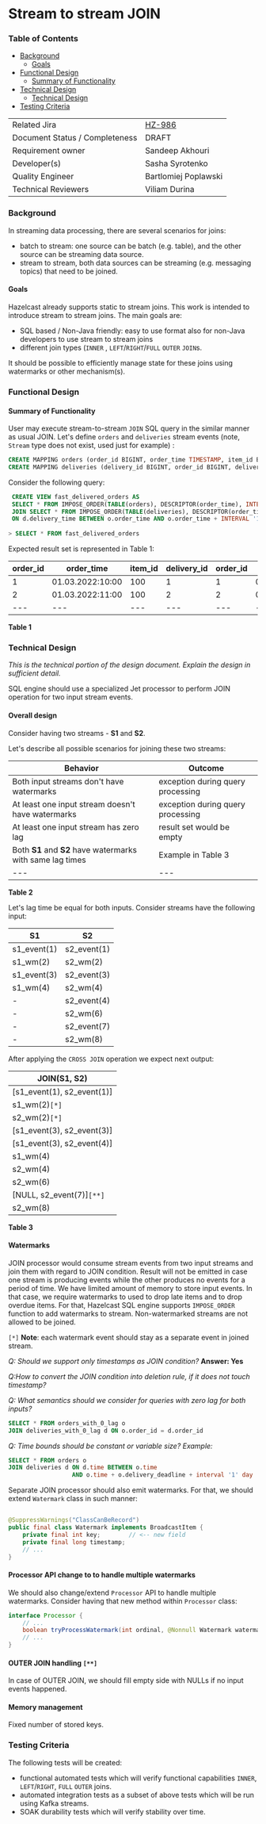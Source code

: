 # Stream to stream JOIN

### Table of Contents

+ [Background](#background)
    * [Goals](#goals)
+ [Functional Design](#functional-design)
    * [Summary of Functionality](#summary-of-functionality)
+ [Technical Design](#technical-design)
    + [Technical Design](#watermarks)
+ [Testing Criteria](#testing-criteria)

|||
|---|---|
|Related Jira|[HZ-986](https://hazelcast.atlassian.net/browse/HZ-986)|
|Document Status / Completeness|DRAFT|
|Requirement owner|Sandeep Akhouri|
|Developer(s)|Sasha Syrotenko|
|Quality Engineer|Bartlomiej Poplawski|
|Technical Reviewers|Viliam Durina|

### Background

In streaming data processing, there are several scenarios for joins:

- batch to stream: one source can be batch (e.g. table), and the other source can be streaming data source.
- stream to stream, both data sources can be streaming (e.g. messaging topics) that need to be joined.

#### Goals

Hazelcast already supports static to stream joins. This work is intended to introduce stream to stream joins. The main
goals are:

- SQL based / Non-Java friendly: easy to use format also for non-Java developers to use stream to stream joins
- different join types (`INNER` , `LEFT`/`RIGHT`/`FULL` `OUTER` `JOIN`s.

It should be possible to efficiently manage state for these joins using watermarks or other mechanism(s).

### Functional Design

#### Summary of Functionality

User may execute stream-to-stream `JOIN` SQL query in the similar manner as usual JOIN. Let's define `orders`
and `deliveries` stream events (note, `Stream` type does not exist, used just for example) :

```sql
CREATE MAPPING orders (order_id BIGINT, order_time TIMESTAMP, item_id BIGINT) TYPE Stream
CREATE MAPPING deliveries (delivery_id BIGINT, order_id BIGINT, delivery_time TIMESTAMP, address VARCHAR) TYPE Stream
```

Consider the following query:

```sql
 CREATE VIEW fast_delivered_orders AS
 SELECT * FROM IMPOSE_ORDER(TABLE(orders), DESCRIPTOR(order_time), INTERVAL '1' MINUTE) AS o
 JOIN SELECT * FROM IMPOSE_ORDER(TABLE(deliveries), DESCRIPTOR(order_time), INTERVAL '1' MINUTE) AS d
 ON d.delivery_time BETWEEN o.order_time AND o.order_time + INTERVAL '1' HOUR
 
> SELECT * FROM fast_delivered_orders
```

Expected result set is represented in Table 1:

| order_id | order_time       | item_id | delivery_id | order_id | delivery_time    | address     |
|----------|------------------|---------|-------------|----------|------------------|-------------|
| 1        | 01.03.2022:10:00 | 100     | 1           | 1        | 01.03.2022:10:40 | 'address'   |
| 2        | 01.03.2022:11:00 | 100     | 2           | 2        | 01.03.2022:11:20 | 'address_2' |
| ---      | ---              | ---     | ---         | ---      | ---              | ---         |

__Table 1__

### Technical Design

_This is the technical portion of the design document. Explain the design in sufficient detail._

SQL engine should use a specialized Jet processor to perform JOIN operation for two input stream events.

#### Overall design

Consider having two streams - __S1__ and __S2__.

Let's describe all possible scenarios for joining these two streams:

| Behavior                                                   | Outcome                            |
|------------------------------------------------------------|------------------------------------|
| Both input streams don't have watermarks                   | exception during query processing  |
| At least one input stream doesn't have watermarks          | exception during query processing  |
| At least one input stream has zero lag                     | result set would be empty          |
| Both __S1__ and __S2__ have watermarks with same lag times | Example in Table 3                 |
| ---                                                        | ---                                |

__Table 2__

Let's lag time be equal for both inputs. Consider streams have the following input:

| S1          | S2          |
|-------------|-------------|
| s1_event(1) | s2_event(1) |
| s1_wm(2)    | s2_wm(2)    |
| s1_event(3) | s2_event(3) |
| s1_wm(4)    | s2_wm(4)    |
| -           | s2_event(4) |
| -           | s2_wm(6)    |
| -           | s2_event(7) |
| -           | s2_wm(8)    |

After applying the `CROSS JOIN` operation we expect next output:

| JOIN(S1, S2)               |
|----------------------------|
| [s1_event(1), s2_event(1)] |
| s1_wm(2)`[*]`              |
| s2_wm(2)`[*]`              |  
| [s1_event(3), s2_event(3)] |
| [s1_event(3), s2_event(4)] |
| s1_wm(4)                   |
| s2_wm(4)                   |  
| s2_wm(6)                   |  
| [NULL, s2_event(7)]`[**]`  |  
| s2_wm(8)                   |  

__Table 3__

#### Watermarks

JOIN processor would consume stream events from two input streams and join them with regard to JOIN condition. Result
will not be emitted in case one stream is producing events while the other produces no events for a period of time. We
have limited amount of memory to store input events. In that case, we require watermarks to used to drop late items and
to drop overdue items. For that, Hazelcast SQL engine supports `IMPOSE_ORDER` function to add watermarks to stream.
Non-watermarked streams are not allowed to be joined.

`[*]` __Note__: each watermark event should stay as a separate event in joined stream.

_Q: Should we support only timestamps as JOIN condition?_
**Answer: Yes**

_Q:How to convert the JOIN condition into deletion rule, if it does not touch timestamp?_

_Q: What semantics should we consider for queries with zero lag for both inputs?_

```sql
SELECT * FROM orders_with_0_lag o 
JOIN deliveries_with_0_lag d ON o.order_id = d.order_id
```

_Q: Time bounds should be constant or variable size? Example:_

```sql
SELECT * FROM orders o
JOIN deliveries d ON d.time BETWEEN o.time 
                  AND o.time + o.delivery_deadline + interval '1' day 
```

Separate JOIN processor should also emit watermarks. For that, we should extend `Watermark` class in such manner:

```java

@SuppressWarnings("ClassCanBeRecord")
public final class Watermark implements BroadcastItem {
    private final int key;        // <-- new field
    private final long timestamp;
    // ...
}
```

#### Processor API change to to handle multiple watermarks

We should also change/extend `Processor` API to handle multiple watermarks. Consider having that new method
within `Processor` class:

```java
interface Processor {
    // ...
    boolean tryProcessWatermark(int ordinal, @Nonnull Watermark watermark);
    // ...
}
```

#### OUTER JOIN handling `[**]`

In case of OUTER JOIN, we should fill empty side with NULLs if no input events happened.

#### Memory management

Fixed number of stored keys.

### Testing Criteria

The following tests will be created:

- functional automated tests which will verify functional capabilities `INNER`, `LEFT`/`RIGHT`, `FULL` `OUTER` joins.
- automated integration tests as a subset of above tests which will be run using Kafka streams.
- SOAK durability tests which will verify stability over time.